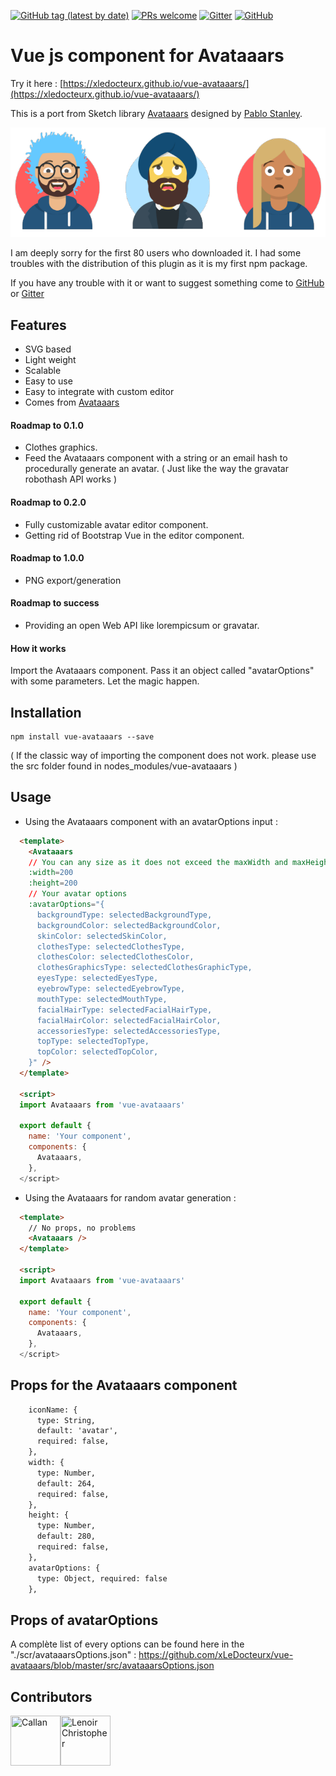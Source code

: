 [![GitHub tag (latest by date)](https://img.shields.io/github/v/tag/xLeDocteurx/vue-avataaars)](https://www.npmjs.com/package/vue-avataaars)
[![PRs welcome](https://img.shields.io/badge/PRs-welcome-ff69b4.svg)](https://github.com/xLeDocteurx/vue-avataaars/pulls)
[![Gitter](https://img.shields.io/gitter/room/cvue-avataaars/community)](https://gitter.im/vue-avataaars/community)
[![GitHub](https://img.shields.io/github/license/xLeDocteurx/vue-avataaars)](https://github.com/xLeDocteurx/vue-avataaars/pulls)

# Vue js component for Avataaars
Try it here : [https://xledocteurx.github.io/vue-avataaars/](https://xledocteurx.github.io/vue-avataaars/)

This is a port from  Sketch library [Avataaars](https://avataaars.com/) designed by [Pablo Stanley](https://twitter.com/pablostanley). 

<p align="center"><img src='avataaars-example.png?raw=true' /></p>

I am deeply sorry for the first 80 users who downloaded it.
I had some troubles with the distribution of this plugin as it is my first npm package.

If you have any trouble with it or want to suggest something come to [GitHub](https://github.com/xLeDocteurx/vue-avataaars/issues) or [Gitter](https://gitter.im/vue-avataaars/community)

## Features
 - SVG based
 - Light weight
 - Scalable
 - Easy to use
 - Easy to integrate with custom editor
 - Comes from [Avataaars](https://avataaars.com/)

#### Roadmap to 0.1.0
- Clothes graphics.
- Feed the Avataaars component with a string or an email hash to procedurally generate an avatar.
( Just like the way the gravatar robothash API works )

#### Roadmap to 0.2.0
- Fully customizable avatar editor component.
- Getting rid of Bootstrap Vue in the editor component.

#### Roadmap to 1.0.0
- PNG export/generation

#### Roadmap to success
- Providing an open Web API like lorempicsum or gravatar.

#### How it works

Import the Avataaars component. Pass it an object called "avatarOptions" with some parameters. Let the magic happen.

## Installation
```
npm install vue-avataaars --save
```

( If the classic way of importing the component does not work. please use the src folder found in nodes_modules/vue-avataaars )
## Usage

- Using the Avataaars component with an avatarOptions input :
```html
  <template>
    <Avataaars 
    // You can any size as it does not exceed the maxWidth and maxHeight properties
    :width=200
    :height=200
    // Your avatar options
    :avatarOptions="{
      backgroundType: selectedBackgroundType,
      backgroundColor: selectedBackgroundColor,
      skinColor: selectedSkinColor,
      clothesType: selectedClothesType,
      clothesColor: selectedClothesColor,
      clothesGraphicsType: selectedClothesGraphicType,
      eyesType: selectedEyesType,
      eyebrowType: selectedEyebrowType,
      mouthType: selectedMouthType,
      facialHairType: selectedFacialHairType,
      facialHairColor: selectedFacialHairColor,
      accessoriesType: selectedAccessoriesType,
      topType: selectedTopType,
      topColor: selectedTopColor,
    }" />
  </template>

  <script>
  import Avataaars from 'vue-avataaars'

  export default {
    name: 'Your component',
    components: {
      Avataaars,
    },
  </script>
```

- Using the Avataaars for random avatar generation :
```html
  <template>
    // No props, no problems
    <Avataaars />
  </template>
  
  <script>
  import Avataaars from 'vue-avataaars'

  export default {
    name: 'Your component',
    components: {
      Avataaars,
    },
  </script>
```

## Props for the Avataaars component
```html
    iconName: {
      type: String,
      default: 'avatar',
      required: false,
    },
    width: {
      type: Number,
      default: 264,
      required: false,
    },
    height: {
      type: Number,
      default: 280,
      required: false,
    },
    avatarOptions: {
      type: Object, required: false
    },
```

## Props of avatarOptions
A complète list of every options can be found here in the "./scr/avataaarsOptions.json" :
https://github.com/xLeDocteurx/vue-avataaars/blob/master/src/avataaarsOptions.json


## Contributors

[//]: contributor-faces

<a href="https://github.com/AllanCerveaux"><img src="https://avatars1.githubusercontent.com/u/16000854?s=460&v=4" title="Callan" width="80" height="80"></a><a href="https://github.com/xLeDocteurx"><img src="https://avatars0.githubusercontent.com/u/26012160?s=460&v=4" title="Lenoir Christopher" width="80" height="80"></a>

[//]: contributor-faces
